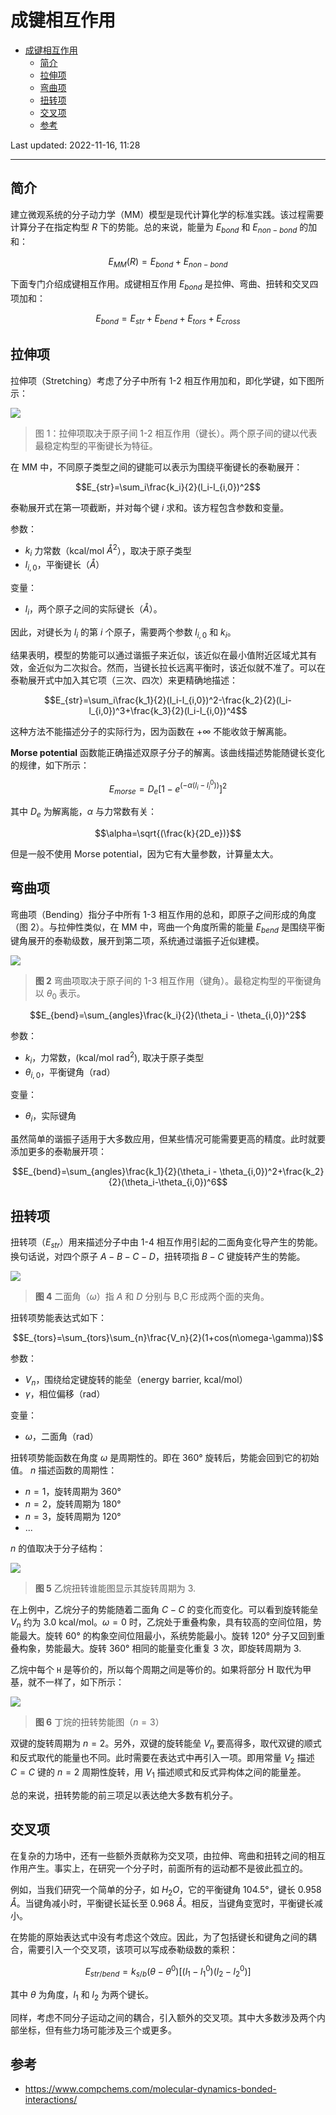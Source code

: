 # 成键相互作用

- [成键相互作用](#成键相互作用)
  - [简介](#简介)
  - [拉伸项](#拉伸项)
  - [弯曲项](#弯曲项)
  - [扭转项](#扭转项)
  - [交叉项](#交叉项)
  - [参考](#参考)

Last updated: 2022-11-16, 11:28
****

## 简介

建立微观系统的分子动力学（MM）模型是现代计算化学的标准实践。该过程需要计算分子在指定构型 $R$ 下的势能。总的来说，能量为 $E_{bond}$ 和 $E_{non-bond}$ 的加和：

$$E_{MM}(R)=E_{bond}+E_{non-bond}$$

下面专门介绍成键相互作用。成键相互作用 $E_{bond}$ 是拉伸、弯曲、扭转和交叉四项加和：

$$E_{bond}=E_{str}+E_{bend}+E_{tors}+E_{cross}$$

## 拉伸项

拉伸项（Stretching）考虑了分子中所有 1-2 相互作用加和，即化学键，如下图所示：

![](images/2022-11-15-19-12-52.png)

> 图 1：拉伸项取决于原子间 1-2 相互作用（键长）。两个原子间的键以代表最稳定构型的平衡键长为特征。

在 MM 中，不同原子类型之间的键能可以表示为围绕平衡键长的泰勒展开：

$$E_{str}=\sum_i\frac{k_i}{2}(l_i-l_{i,0})^2$$

泰勒展开式在第一项截断，并对每个键 $i$ 求和。该方程包含参数和变量。

参数：

- $k_i$ 力常数（kcal/mol $\mathring A^2$），取决于原子类型
- $l_{i,0}$，平衡键长（$\mathring{A}$）

变量：

- $l_i$，两个原子之间的实际键长（$\mathring{A}$）。

因此，对键长为 $l_i$ 的第 $i$ 个原子，需要两个参数 $l_{i,0}$ 和 $k_i$。

结果表明，模型的势能可以通过谐振子来近似，该近似在最小值附近区域尤其有效，金近似为二次拟合。然而，当键长拉长远离平衡时，该近似就不准了。可以在泰勒展开式中加入其它项（三次、四次）来更精确地描述：

$$E_{str}=\sum_i\frac{k_1}{2}(l_i-l_{i,0})^2-\frac{k_2}{2}(l_i-l_{i,0})^3+\frac{k_3}{2}(l_i-l_{i,0})^4$$

这种方法不能描述分子的实际行为，因为函数在 $+\infty$ 不能收敛于解离能。

**Morse potential** 函数能正确描述双原子分子的解离。该曲线描述势能随键长变化的规律，如下所示：

$$E_{morse}=D_e[1-e^{(-\alpha(l_i-l_i^0))}]^2$$

其中 $D_e$ 为解离能，$\alpha$ 与力常数有关：

$$\alpha=\sqrt{(\frac{k}{2D_e})}$$

但是一般不使用 Morse potential，因为它有大量参数，计算量太大。

## 弯曲项

弯曲项（Bending）指分子中所有 1-3 相互作用的总和，即原子之间形成的角度（图 2）。与拉伸性类似，在 MM 中，弯曲一个角度所需的能量 $E_{bend}$ 是围绕平衡键角展开的泰勒级数，展开到第二项，系统通过谐振子近似建模。

![](images/2022-11-16-10-31-31.png)

> **图 2** 弯曲项取决于原子间的 1-3 相互作用（键角）。最稳定构型的平衡键角 以 $\theta _0$ 表示。 

$$E_{bend}=\sum_{angles}\frac{k_i}{2}(\theta_i - \theta_{i,0})^2$$

参数：

- $k_i$，力常数，(kcal/mol rad$^2$), 取决于原子类型
- $\theta_{i,0}$，平衡键角（rad）

变量：

- $\theta_i$，实际键角

虽然简单的谐振子适用于大多数应用，但某些情况可能需要更高的精度。此时就要添加更多的泰勒展开项：

$$E_{bend}=\sum_{angles}\frac{k_1}{2}(\theta_i - \theta_{i,0})^2+\frac{k_2}{2}(\theta_i-\theta_{i,0})^6$$

## 扭转项

扭转项（$E_{str}$）用来描述分子中由 1-4 相互作用引起的二面角变化导产生的势能。换句话说，对四个原子 $A-B-C-D$，扭转项指 $B-C$ 键旋转产生的势能。

![](images/2022-11-16-10-49-27.png)

> **图 4** 二面角（$\omega$）指 $A$ 和 $D$ 分别与 B,C 形成两个面的夹角。

扭转项势能表达式如下：

$$E_{tors}=\sum_{tors}\sum_{n}\frac{V_n}{2}(1+cos(n\omega-\gamma))$$

参数：

- $V_n$，围绕给定键旋转的能垒（energy barrier, kcal/mol）
- $\gamma$，相位偏移（rad）

变量：

- $\omega$，二面角（rad）

扭转项势能函数在角度 $\omega$ 是周期性的。即在 360° 旋转后，势能会回到它的初始值。 $n$ 描述函数的周期性：

- $n=1$，旋转周期为 360°
- $n=2$，旋转周期为 180°
- $n=3$，旋转周期为 120°
- ...

$n$ 的值取决于分子结构：

![](images/2022-11-16-11-02-09.png)

> **图 5** 乙烷扭转谁能图显示其旋转周期为 3.

在上例中，乙烷分子的势能随着二面角 $C-C$ 的变化而变化。可以看到旋转能垒 $V_n$ 约为 3.0 kcal/mol。$\omega =0$ 时，乙烷处于重叠构象，具有较高的空间位阻，势能最大。旋转 60° 的构象空间位阻最小，系统势能最小。旋转 120° 分子又回到重叠构象，势能最大。旋转 360° 相同的能量变化重复 3 次，即旋转周期为 3. 

乙烷中每个 `H` 是等价的，所以每个周期之间是等价的。如果将部分 H 取代为甲基，就不一样了，如下所示：

![](images/2022-11-16-11-11-49.png)

> **图 6** 丁烷的扭转势能图（$n=3$）

双键的旋转周期为 $n=2$。另外，双键的旋转能垒 $V_n$ 要高得多，取代双键的顺式和反式取代的能量也不同。此时需要在表达式中再引入一项。即用常量 $V_2$ 描述 $C=C$ 键的 $n=2$ 周期性旋转，用 $V_1$ 描述顺式和反式异构体之间的能量差。

总的来说，扭转势能的前三项足以表达绝大多数有机分子。

## 交叉项

在复杂的力场中，还有一些额外贡献称为交叉项，由拉伸、弯曲和扭转之间的相互作用产生。事实上，在研究一个分子时，前面所有的运动都不是彼此孤立的。

例如，当我们研究一个简单的分子，如 $H_2O$，它的平衡键角 104.5°，键长 0.958 $\mathring{A}$。当键角减小时，平衡键长延长至 0.968 $\mathring{A}$。相反，当键角变宽时，平衡键长减小。

在势能的原始表达式中没有考虑这个效应。因此，为了包括键长和键角之间的耦合，需要引入一个交叉项，该项可以写成泰勒级数的乘积：

$$E_{str/bend}=k_{s/b}(\theta-\theta^0)[(l_1-l_1^0)(l_2-l_2^0)]$$

其中 $\theta$ 为角度，$l_1$ 和 $l_2$ 为两个键长。

同样，考虑不同分子运动之间的耦合，引入额外的交叉项。其中大多数涉及两个内部坐标，但有些力场可能涉及三个或更多。

## 参考

- https://www.compchems.com/molecular-dynamics-bonded-interactions/
